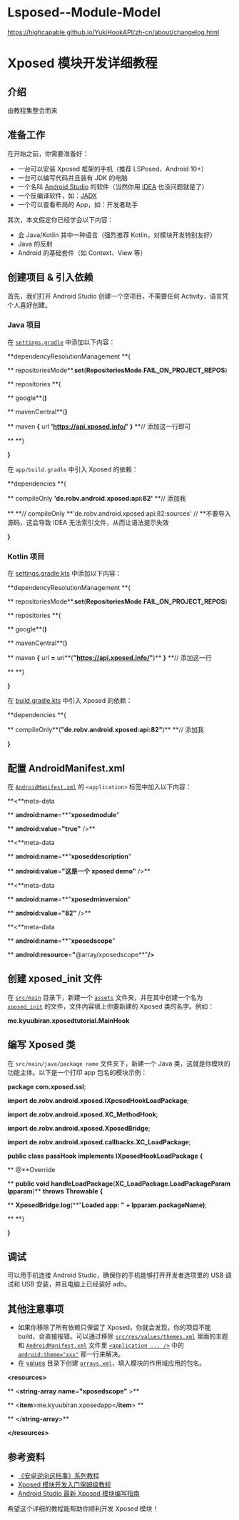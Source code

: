# Lsposed--Module-Model

https://highcapable.github.io/YukiHookAPI/zh-cn/about/changelog.html
# Xposed 模块开发详细教程

## 介绍

由教程集整合而来

## 准备工作

在开始之前，你需要准备好：

* 一台可以安装 Xposed 框架的手机（推荐 LSPosed、Android 10+）
* 一台可以编写代码并且装有 JDK 的电脑
* 一个名叫 [Android Studio](vscode-file://vscode-app/d:/HOME/APP/Programmer/Microsoft%20VS%20Code/resources/app/out/vs/code/electron-sandbox/workbench/workbench.esm.html) 的软件（当然你用 [IDEA](vscode-file://vscode-app/d:/HOME/APP/Programmer/Microsoft%20VS%20Code/resources/app/out/vs/code/electron-sandbox/workbench/workbench.esm.html) 也没问题就是了）
* 一个反编译软件，如：[JADX](vscode-file://vscode-app/d:/HOME/APP/Programmer/Microsoft%20VS%20Code/resources/app/out/vs/code/electron-sandbox/workbench/workbench.esm.html)
* 一个可以查看布局的 App，如：开发者助手

其次，本文假定你已经学会以下内容：

* 会 Java/Kotlin 其中一种语言（强烈推荐 Kotlin，对模块开发特别友好）
* Java 的反射
* Android 的基础套件（如 Context、View 等）

## 创建项目 & 引入依赖

首先，我们打开 Android Studio 创建一个空项目，不需要任何 Activity，语言凭个人喜好创建。

### Java 项目

在 [`settings.gradle`](vscode-file://vscode-app/d:/HOME/APP/Programmer/Microsoft%20VS%20Code/resources/app/out/vs/code/electron-sandbox/workbench/workbench.esm.html) 中添加以下内容：

**dependencyResolutionManagement **{

**    repositoriesMode**.**set**(**RepositoriesMode**.**FAIL\_ON\_PROJECT\_REPOS**)

**    repositories **{

**        google**(**)**

**        mavenCentral**(**)**

**        maven **{** url **'**https://api.xposed.info/**'** **}**  **// 添加这一行即可

**    **}

**}**

在 `app/build.gradle` 中引入 Xposed 的依赖：

**dependencies **{

**    compileOnly **'**de.robv.android.xposed:api:82**'** **// 添加我

**    **// compileOnly **'de.robv.android.xposed:api:82:sources' // **不要导入源码，这会导致 IDEA 无法索引文件，从而让语法提示失效

**}**

### Kotlin 项目

在 [settings.gradle.kts](vscode-file://vscode-app/d:/HOME/APP/Programmer/Microsoft%20VS%20Code/resources/app/out/vs/code/electron-sandbox/workbench/workbench.esm.html) 中添加以下内容：

**dependencyResolutionManagement **{

**    repositoriesMode**.**set**(**RepositoriesMode**.**FAIL\_ON\_PROJECT\_REPOS**)

**    repositories **{

**        google**(**)**

**        mavenCentral**(**)**

**        maven **{** url **=** uri**(**"**https://api.xposed.info/**"**)** **}** **// 添加这一行

**    **}

**}**

在 [build.gradle.kts](vscode-file://vscode-app/d:/HOME/APP/Programmer/Microsoft%20VS%20Code/resources/app/out/vs/code/electron-sandbox/workbench/workbench.esm.html) 中引入 Xposed 的依赖：

**dependencies **{

**    compileOnly**(**"**de.robv.android.xposed:api:82**"**)** **// 添加我

**}**

## 配置 AndroidManifest.xml

在 [`AndroidManifest.xml`](vscode-file://vscode-app/d:/HOME/APP/Programmer/Microsoft%20VS%20Code/resources/app/out/vs/code/electron-sandbox/workbench/workbench.esm.html) 的 `<application>` 标签中加入以下内容：

**<**meta-data

**    **android:name**=**"**xposedmodule**"

**    **android:value**=**"**true**"** />**

**<**meta-data

**    **android:name**=**"**xposeddescription**"

**    **android:value**=**"**这是一个 xposed demo**"** />**

**<**meta-data

**    **android:name**=**"**xposedminversion**"

**    **android:value**=**"**82**"** />**

**<**meta-data

**    **android:name**=**"**xposedscope**"

**    **android:resource**=**"**@array/xposedscope**"**/>**

## 创建 xposed\_init 文件

在 [`src/main`](vscode-file://vscode-app/d:/HOME/APP/Programmer/Microsoft%20VS%20Code/resources/app/out/vs/code/electron-sandbox/workbench/workbench.esm.html) 目录下，新建一个 [`assets`](vscode-file://vscode-app/d:/HOME/APP/Programmer/Microsoft%20VS%20Code/resources/app/out/vs/code/electron-sandbox/workbench/workbench.esm.html) 文件夹，并在其中创建一个名为 [`xposed_init`](vscode-file://vscode-app/d:/HOME/APP/Programmer/Microsoft%20VS%20Code/resources/app/out/vs/code/electron-sandbox/workbench/workbench.esm.html) 的文件，文件内容填上你要新建的 Xposed 类的名字。例如：

**me.kyuubiran.xposedtutorial.MainHook**

## 编写 Xposed 类

在 `src/main/java/package name` 文件夹下，新建一个 Java 类，这就是你模块的功能主体。以下是一个打印 app 包名的模块示例：

**package** **com.xposed.ssl**;

**import** **de.robv.android.xposed.IXposedHookLoadPackage**;

**import** **de.robv.android.xposed.XC\_MethodHook**;

**import** **de.robv.android.xposed.XposedBridge**;

**import** **de.robv.android.xposed.callbacks.XC\_LoadPackage**;

**public** **class** **passHook** **implements** **IXposedHookLoadPackage** **{**

**    @**Override

**    **public** **void** **handleLoadPackage**(**XC\_LoadPackage**.**LoadPackageParam** **lpparam**)** **throws** **Throwable** **{**

**        **XposedBridge**.**log**(**"**Loaded app: **"** **+** **lpparam**.**packageName**)**;

**    **}

**}**

## 调试

可以用手机连接 Android Studio，确保你的手机能够打开开发者选项里的 USB 调试和 USB 安装，并且电脑上已经装好 adb。

## 其他注意事项

* 如果你移除了所有依赖只保留了 Xposed，你就会发现，你的项目不能 build，会直接报错。可以通过移除 [`src/res/values/themes.xml`](vscode-file://vscode-app/d:/HOME/APP/Programmer/Microsoft%20VS%20Code/resources/app/out/vs/code/electron-sandbox/workbench/workbench.esm.html) 里面的主题和 [`AndroidManifest.xml`](vscode-file://vscode-app/d:/HOME/APP/Programmer/Microsoft%20VS%20Code/resources/app/out/vs/code/electron-sandbox/workbench/workbench.esm.html) 文件里 [`<application ... />`](vscode-file://vscode-app/d:/HOME/APP/Programmer/Microsoft%20VS%20Code/resources/app/out/vs/code/electron-sandbox/workbench/workbench.esm.html) 中的 [`android:theme="xxx"`](vscode-file://vscode-app/d:/HOME/APP/Programmer/Microsoft%20VS%20Code/resources/app/out/vs/code/electron-sandbox/workbench/workbench.esm.html) 那一行来解决。
* 在 [values](vscode-file://vscode-app/d:/HOME/APP/Programmer/Microsoft%20VS%20Code/resources/app/out/vs/code/electron-sandbox/workbench/workbench.esm.html) 目录下创建 [`arrays.xml`](vscode-file://vscode-app/d:/HOME/APP/Programmer/Microsoft%20VS%20Code/resources/app/out/vs/code/electron-sandbox/workbench/workbench.esm.html)，填入模块的作用域应用的包名。

**<**resources**>**

**    <**string-array** **name**=**"**xposedscope**"** >**

**        <**item**>me.kyuubiran.xposedapp</**item**> **

**    </**string-array**>**

**</**resources**>**

## 参考资料

* [《安卓逆向这档事》系列教程](vscode-file://vscode-app/d:/HOME/APP/Programmer/Microsoft%20VS%20Code/resources/app/out/vs/code/electron-sandbox/workbench/workbench.esm.html)
* [Xposed 模块开发入门保姆级教程](vscode-file://vscode-app/d:/HOME/APP/Programmer/Microsoft%20VS%20Code/resources/app/out/vs/code/electron-sandbox/workbench/workbench.esm.html)
* [Android Studio 最新 Xposed 模块编写指南](vscode-file://vscode-app/d:/HOME/APP/Programmer/Microsoft%20VS%20Code/resources/app/out/vs/code/electron-sandbox/workbench/workbench.esm.html)

希望这个详细的教程能帮助你顺利开发 Xposed 模块！
